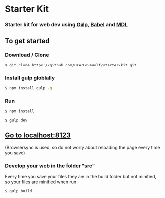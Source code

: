 #   Starter Kit

###  Starter kit for web dev using [Gulp](https://www.gulpjs.com), [Babel](https://www.babeljs.io) and [MDL](https://www.getmdl.io)

##  To get started
### Download / Clone
```bash
$ git clone https://github.com/UserLoveWolf/starter-kit.git
```
### Install gulp globlally
```bash
$ npm install gulp -g
```

### Run
```bash
$ npm install
```
```bash
$ gulp dev
```
##  [Go to localhost:8123]()

(Browsersync is used, so do not worry about reloading the page every time you save)

### Develop your web in the folder "src"
Every time you save your files they are in the build folder but not minified, so your files are minified when run
```bash
$ gulp build
```